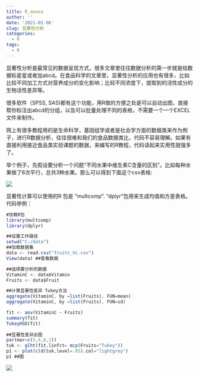 ```yaml
---
title: R_anova
author: ''
date: '2021-01-06'
slug: 显著性分析
categories:
  - R
tags:
  - R
---
```


显著性分析是最常见的数据呈现方式，很多文章里往往数据分析的第一步就是给数据标星星或者加abcd。在食品科学的文章里，显著性分析的应用也有很多，比如比较不同加工方式对营养成分的变化影响；比较不同浓度下，提取到的活性成分的生物活性差异等。

很多软件（SPSS, SAS)都有这个功能，用R做的方便之处是可以自动出图，直接帮你标注出abcd的分组，以及可以批量处理不同的表格，不需要一个一个EXCEL文件来制作。

网上有很多教程用的是生命科学，基因组学或者是社会学方面的数据类来作为例子，进行R数据分析，往往很难和我们的食品数据类比，代码不容易理解。如果有直接利用接近食品类实验课题的数据，来编写的R教程，代码读起来实用性就强多了。

举个例子，先假设要分析一个问题“不同水果中维生素C含量的区别”。比如每种水果做了6次平行，总共3种水果。那么可以得到下面这个csv表格:

![](/2021-01-06-r-anova/index_files/samples.png)

显著性计算可以使用的R 包是 "multcomp". “dplyr"包用来生成均值和方差表格。
代码举例：
```js
#加载R包
library(multcomp)
library(dplyr)

##设置工作路径
setwd("C:/data")
##加载数据集
data <- read.csv("fruits_Vc.csv")
View(data) ##查看数据

##选择要分析的数据
VitaminC <- data$Vitamin 
Fruits <- data$Fruit

##计算显著性差异 Tukey方法
aggregate(VitaminC, by =list(Fruits), FUN=mean)
aggregate(VitaminC, by =list(Fruits), FUN=sd)

fit <- aov(VitaminC ~ Fruits)
summary(fit)
TukeyHSD(fit)
​
##显著性差异出图
par(mar=c(5,4,6,2))
tuk <- glht(fit,linfct= mcp(Fruits="Tukey"))
p1 <- plot(cld(tuk,level=.05),col="lightgrey")
p1 ##图
```
![](/2021-01-06-r-anova/index_files/Sig_fruit.png)





